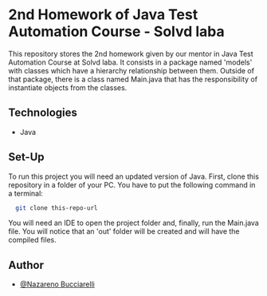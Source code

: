 # 2nd Homework of Java Test Automation Course - Solvd laba
This repository stores the 2nd homework given by our mentor in Java Test Automation Course at Solvd laba. It consists in a package named 'models' with classes which have a hierarchy relationship between them. Outside of that package, there is a class named Main.java that has the responsibility of instantiate objects from the classes. 

## Technologies

- Java

## Set-Up

To run this project you will need an updated version of Java.
First, clone this repository in a folder of your PC.
You have to put the following command in a terminal:

```bash
  git clone this-repo-url
```
You will need an IDE to open the project folder and, finally, run the Main.java file. You will notice that an 'out' folder will be created and will have the compiled files.

## Author

- [@Nazareno Bucciarelli](https://github.com/nazabucciarelli)
